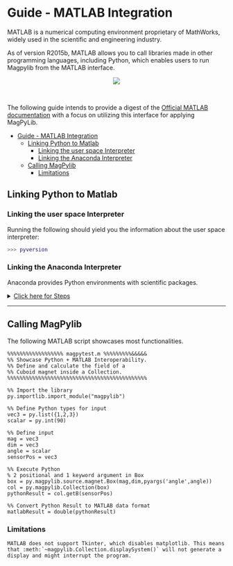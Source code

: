 # Guide - MATLAB Integration

MATLAB is a numerical computing environment proprietary of MathWorks, widely
used in the scientific and engineering industry. 

As of version R2015b, MATLAB
allows you to call libraries made in other programming languages, including
Python, which enables users to run Magpylib from the MATLAB interface.

<div style="text-align:center;">
    <img src="https://www.mathworks.com/content/mathworks/www/en/products/matlab/matlab-and-python/jcr:content/mainParsys/columns_copy/2/image.adapt.full.high.svg/1535462691919.svg">
</div>

&nbsp;

The following guide intends to provide a digest of the [Official MATLAB
documentation](https://www.mathworks.com/help/matlab/call-python-libraries.html)
 with a focus on utilizing this interface for applying MagPyLib.


- [Guide - MATLAB Integration](#guide---matlab-integration)
  - [Linking Python to Matlab](#linking-python-to-matlab)
    - [Linking the user space Interpreter](#linking-the-user-space-interpreter)
    - [Linking the Anaconda Interpreter](#linking-the-anaconda-interpreter)
  - [Calling MagPylib](#calling-magpylib)
    - [Limitations](#limitations)

## Linking Python to Matlab
### Linking the user space Interpreter

Running the following should yield you the information about the user space interpreter:

```matlab
>>> pyversion
```

### Linking the Anaconda Interpreter

 Anaconda provides Python environments with scientific packages.

<details>

<a href=#linking-the-anaconda-interpreter><summary> Click here for Steps </summary></a>

To couple an Anaconda environment with Matlab, do the following in **Anaconda Navigator**:

````eval_rst

**1.** Select your environments tab

**2.** Create a new environment

|install1| 

**3.** Name your environment

**4.** Choose the Python version (3.5 and up)


|install2|

Keep note of the location as this will be necessary.

**5.** Start conda terminal and install magpylib into the environment.

|install3|

**6.** Find your environment location:

|install4|

.. |install1| image:: ../_static/images/matlab_guide/install1.png

.. |install2| image:: ../_static/images/matlab_guide/install2.png

.. |install3| image:: ../_static/images/matlab_guide/install3.png

.. |install4| image:: ../_static/images/matlab_guide/install4.png

**7.** Enter the following snippet **into your MATLAB console** with your environment's Python Interpreter location:

````

```matlab
>>> pyversion C:\Users\Gabriel\AppData\Local\Continuum\anaconda3\envs\magpy\python.exe
```
</details>

---

## Calling MagPylib

The following MATLAB script showcases most functionalities.

```
%%%%%%%%%%%%%%%%%% magpytest.m %%%%%%%%%&&&&&
%% Showcase Python + MATLAB Interoperability.    
%% Define and calculate the field of a 
%% Cuboid magnet inside a Collection.
%%%%%%%%%%%%%%%%%%%%%%%%%%%%%%%%%%%%%%%%%%%%%

%% Import the library
py.importlib.import_module("magpylib")

%% Define Python types for input
vec3 = py.list({1,2,3})
scalar = py.int(90)

%% Define input
mag = vec3
dim = vec3
angle = scalar
sensorPos = vec3

%% Execute Python
% 2 positional and 1 keyword argument in Box
box = py.magpylib.source.magnet.Box(mag,dim,pyargs('angle',angle))
col = py.magpylib.Collection(box)
pythonResult = col.getB(sensorPos)

%% Convert Python Result to MATLAB data format
matlabResult = double(pythonResult) 
```
### Limitations

```eval_rst
MATLAB does not support Tkinter, which disables matplotlib. This means that :meth:`~magpylib.Collection.displaySystem()` will not generate a display and might interrupt the program.
```